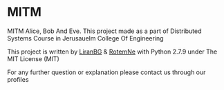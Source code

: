 # MITM
MITM Alice, Bob And Eve. This project made as a part of Distributed Systems Course in Jerusauelm College Of Engineering

This project is written by [LiranBG](https://github.com/liranbg) & [RotemNe](https://github.com/rotemne)
with Python 2.7.9 under The MIT License (MIT)

For any further question or explanation please contact us through our profiles
